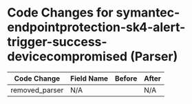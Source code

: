 # Code Changes for symantec-endpointprotection-sk4-alert-trigger-success-devicecompromised (Parser)

| Code Change | Field Name | Before | After |
|-------------|------------|--------|-------|
| removed_parser | N/A |  | N/A |